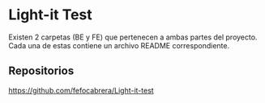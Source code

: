 # Light-it Test
Existen 2 carpetas (BE y FE) que pertenecen a ambas partes del proyecto.
Cada una de estas contiene un archivo README correspondiente.

## Repositorios
https://github.com/fefocabrera/Light-it-test